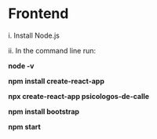 # Frontend
i. Install Node.js

ii. In the command line run:

**node -v**

**npm install create-react-app**

**npx create-react-app psicologos-de-calle**

**npm install bootstrap**

**npm start**

